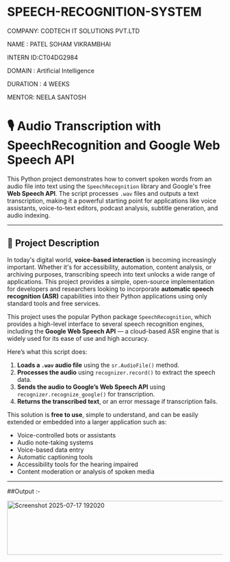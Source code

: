 # SPEECH-RECOGNITION-SYSTEM

COMPANY: CODTECH IT SOLUTIONS PVT.LTD

NAME : PATEL SOHAM VIKRAMBHAI

INTERN ID:CT04DG2984

DOMAIN : Artificial Intelligence

DURATION : 4 WEEKS

MENTOR: NEELA SANTOSH

# 🎙️ Audio Transcription with SpeechRecognition and Google Web Speech API

This Python project demonstrates how to convert spoken words from an audio file into text using the `SpeechRecognition` library and Google's free **Web Speech API**. The script processes `.wav` files and outputs a text transcription, making it a powerful starting point for applications like voice assistants, voice-to-text editors, podcast analysis, subtitle generation, and audio indexing.

---

## 📌 Project Description

In today's digital world, **voice-based interaction** is becoming increasingly important. Whether it's for accessibility, automation, content analysis, or archiving purposes, transcribing speech into text unlocks a wide range of applications. This project provides a simple, open-source implementation for developers and researchers looking to incorporate **automatic speech recognition (ASR)** capabilities into their Python applications using only standard tools and free services.

This project uses the popular Python package `SpeechRecognition`, which provides a high-level interface to several speech recognition engines, including the **Google Web Speech API** — a cloud-based ASR engine that is widely used for its ease of use and high accuracy.

Here’s what this script does:

1. **Loads a `.wav` audio file** using the `sr.AudioFile()` method.
2. **Processes the audio** using `recognizer.record()` to extract the speech data.
3. **Sends the audio to Google’s Web Speech API** using `recognizer.recognize_google()` for transcription.
4. **Returns the transcribed text**, or an error message if transcription fails.

This solution is **free to use**, simple to understand, and can be easily extended or embedded into a larger application such as:

- Voice-controlled bots or assistants
- Audio note-taking systems
- Voice-based data entry
- Automatic captioning tools
- Accessibility tools for the hearing impaired
- Content moderation or analysis of spoken media

---

##Output :- 


<img width="855" height="126" alt="Screenshot 2025-07-17 192020" src="https://github.com/user-attachments/assets/4cee6b1c-240d-4d32-8dbd-0f8687d29fa4" />




